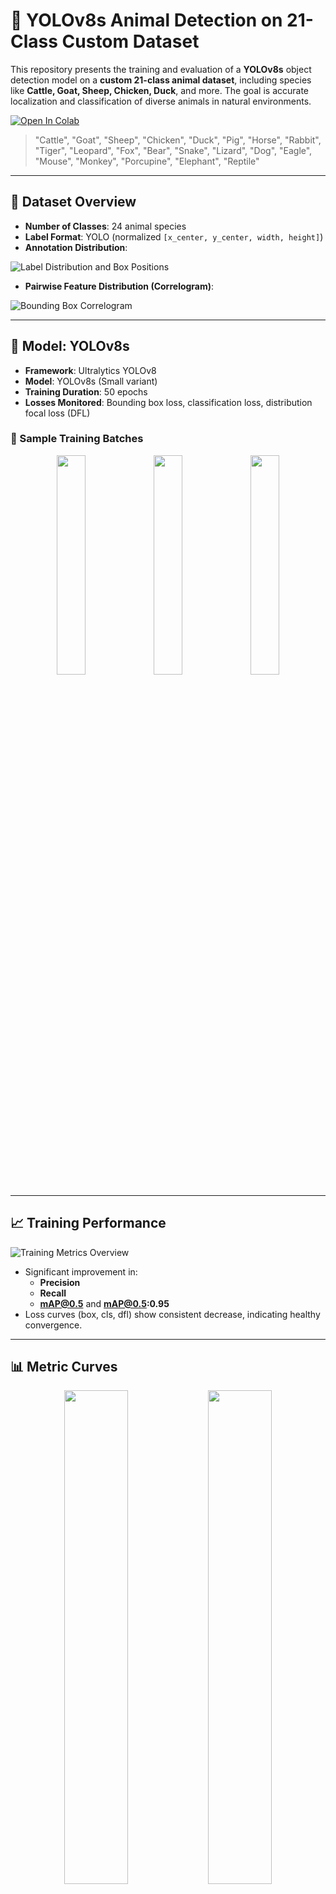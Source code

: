 # 🦁 YOLOv8s Animal Detection on 21-Class Custom Dataset

This repository presents the training and evaluation of a **YOLOv8s** object detection model on a **custom 21-class animal dataset**, including species like **Cattle, Goat, Sheep, Chicken, Duck**, and more. The goal is accurate localization and classification of diverse animals in natural environments.

[![Open In Colab](https://colab.research.google.com/assets/colab-badge.svg)](https://colab.research.google.com/drive/1CIc1J-woBaxiHKT4OCKy6klOyl6fez9J?usp=sharing)

>  "Cattle", "Goat", "Sheep", "Chicken", "Duck", "Pig", "Horse", "Rabbit", "Tiger", "Leopard", "Fox", "Bear", "Snake", "Lizard", "Dog", "Eagle", "Mouse", "Monkey", "Porcupine", "Elephant", "Reptile"

---

## 📁 Dataset Overview

- **Number of Classes**: 24 animal species
- **Label Format**: YOLO (normalized `[x_center, y_center, width, height]`)
- **Annotation Distribution**:

![Label Distribution and Box Positions](/Performance-yolov8s/labels.jpg)

- **Pairwise Feature Distribution (Correlogram)**:

![Bounding Box Correlogram](/Performance-yolov8s/labels_correlogram.jpg)

---

## 🚀 Model: YOLOv8s

- **Framework**: Ultralytics YOLOv8
- **Model**: YOLOv8s (Small variant)
- **Training Duration**: 50 epochs
- **Losses Monitored**: Bounding box loss, classification loss, distribution focal loss (DFL)

### 🧪 Sample Training Batches

<p align="center">
  <img src="./Performance-yolov8s/train_batch0.jpg" width="30%">
  <img src="./Performance-yolov8s/train_batch1.jpg" width="30%">
  <img src="./Performance-yolov8s/train_batch2.jpg" width="30%">
</p>

---

## 📈 Training Performance

![Training Metrics Overview](/Performance-yolov8s/results.png)

- Significant improvement in:
  - **Precision**
  - **Recall**
  - **mAP@0.5** and **mAP@0.5:0.95**
- Loss curves (box, cls, dfl) show consistent decrease, indicating healthy convergence.

---

## 📊 Metric Curves

<p align="center">
  <img src="./Performance-yolov8s/BoxPR_curve.png" width="45%">
  <img src="./Performance-yolov8s/BoxF1_curve.png" width="45%">
</p>

---

## 🔍 Confusion Matrix

| Raw Confusion Matrix | Normalized Confusion Matrix |
|----------------------|-----------------------------|
| ![Raw](/Performance-yolov8s/confusion_matrix.png) | ![Normalized](/Performance-yolov8s/confusion_matrix_normalized.png) |

- Good separation among most classes.
- Minor confusion among similar species (e.g., Goat vs. Sheep).

---

## 🖼️ Validation Results

Visual comparisons of ground truth and predictions:

| Ground Truth | Prediction |
|--------------|------------|
| ![](/Performance-yolov8s/val_batch0_labels.jpg) | ![](/Performance-yolov8s/val_batch0_pred.jpg) |
| ![](/Performance-yolov8s/val_batch1_labels.jpg) | ![](/Performance-yolov8s/val_batch1_pred.jpg) |
| ![](/Performance-yolov8s/val_batch2_labels.jpg) | ![](/Performance-yolov8s/val_batch2_pred.jpg) |

---

## ✅ Highlights

- ✅ Trained on a **balanced, multi-species animal dataset**
- 📈 Achieved **high accuracy and generalization**
- 🔍 Minimal confusion between classes
- 🧠 Precise bounding box prediction across object sizes
- 🔄 Future-ready for YOLOv8m/l/x scaling or real-time deployment

---

## 📚 Future Enhancements

- Address **class imbalance** for low-frequency species
- Train on **YOLOv8m/l/x** for improved accuracy
- Integrate **real-time inference pipeline**
- Experiment with **augmentation and hyperparameter optimization**
